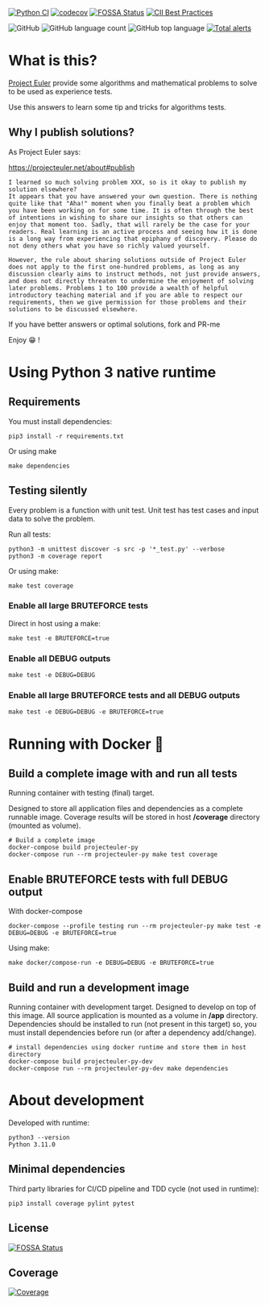 [![Python CI](https://github.com/sir-gon/projecteuler-py/actions/workflows/python.yml/badge.svg)](https://github.com/sir-gon/projecteuler-py/actions/workflows/python.yml) [![codecov](https://codecov.io/gh/sir-gon/projecteuler-py/branch/main/graph/badge.svg?token=U3N3HSC3YC)](https://codecov.io/gh/sir-gon/projecteuler-py) [![FOSSA Status](https://app.fossa.com/api/projects/git%2Bgithub.com%2Fsir-gon%2Fprojecteuler-py.svg?type=shield)](https://app.fossa.com/projects/git%2Bgithub.com%2Fsir-gon%2Fprojecteuler-py?ref=badge_shield) [![CII Best Practices](https://bestpractices.coreinfrastructure.org/projects/6404/badge)](https://bestpractices.coreinfrastructure.org/projects/6404)

![GitHub](https://img.shields.io/github/license/sir-gon/projecteuler-py) ![GitHub language count](https://img.shields.io/github/languages/count/sir-gon/projecteuler-py) ![GitHub top language](https://img.shields.io/github/languages/top/sir-gon/projecteuler-py) [![Total alerts](https://img.shields.io/lgtm/alerts/g/sir-gon/projecteuler-py.svg?logo=lgtm&logoWidth=18)](https://lgtm.com/projects/g/sir-gon/projecteuler-py/alerts/)

# What is this?

[Project Euler](https://projecteuler.net/) provide some algorithms and mathematical problems to solve to be used as experience tests.

Use this answers to learn some tip and tricks for algorithms tests.

## Why I publish solutions?

As Project Euler says:

https://projecteuler.net/about#publish


```
I learned so much solving problem XXX, so is it okay to publish my solution elsewhere?
It appears that you have answered your own question. There is nothing quite like that "Aha!" moment when you finally beat a problem which you have been working on for some time. It is often through the best of intentions in wishing to share our insights so that others can enjoy that moment too. Sadly, that will rarely be the case for your readers. Real learning is an active process and seeing how it is done is a long way from experiencing that epiphany of discovery. Please do not deny others what you have so richly valued yourself.

However, the rule about sharing solutions outside of Project Euler does not apply to the first one-hundred problems, as long as any discussion clearly aims to instruct methods, not just provide answers, and does not directly threaten to undermine the enjoyment of solving later problems. Problems 1 to 100 provide a wealth of helpful introductory teaching material and if you are able to respect our requirements, then we give permission for those problems and their solutions to be discussed elsewhere.
```


If you have better answers or optimal solutions, fork and PR-me

Enjoy 😁 !


# Using Python 3 native runtime

## Requirements

You must install dependencies:

```
pip3 install -r requirements.txt
```

Or using make

```
make dependencies
```

## Testing silently

Every problem is a function with unit test.
Unit test has test cases and input data to solve the problem.

Run all tests:

```
python3 -m unittest discover -s src -p '*_test.py' --verbose
python3 -m coverage report
```

Or using make:

```
make test coverage
```

### Enable all large BRUTEFORCE tests

Direct in host using a make:

```
make test -e BRUTEFORCE=true
```

### Enable all DEBUG outputs


```
make test -e DEBUG=DEBUG
```

### Enable all large BRUTEFORCE tests and all DEBUG outputs


```
make test -e DEBUG=DEBUG -e BRUTEFORCE=true
```


# Running with Docker 🐳

## Build a complete image with and run all tests
Running container with testing (final) target.

Designed to store all application files and dependencies as a complete runnable image.
Coverage results will be stored in host **/coverage** directory (mounted as volume).

```
# Build a complete image
docker-compose build projecteuler-py
docker-compose run --rm projecteuler-py make test coverage
```

## Enable BRUTEFORCE tests with full DEBUG output

With docker-compose

```
docker-compose --profile testing run --rm projecteuler-py make test -e DEBUG=DEBUG -e BRUTEFORCE=true
```

Using make:
```
make docker/compose-run -e DEBUG=DEBUG -e BRUTEFORCE=true
```

## Build and run a development image

Running container with development target.
Designed to develop on top of this image. All source application is mounted as a volume in **/app** directory.
Dependencies should be installed to run (not present in this target) so, you must install dependencies before run (or after a dependency add/change).

```
# install dependencies using docker runtime and store them in host directory
docker-compose build projecteuler-py-dev
docker-compose run --rm projecteuler-py-dev make dependencies
```

# About development

Developed with runtime:

```
python3 --version
Python 3.11.0
```

## Minimal dependencies

Third party libraries for CI/CD pipeline and TDD cycle (not used in runtime):

```
pip3 install coverage pylint pytest
```

## License
[![FOSSA Status](https://app.fossa.com/api/projects/git%2Bgithub.com%2Fsir-gon%2Fprojecteuler-py.svg?type=large)](https://app.fossa.com/projects/git%2Bgithub.com%2Fsir-gon%2Fprojecteuler-py?ref=badge_large)

## Coverage

[![Coverage](https://codecov.io/gh/sir-gon/projecteuler-py/branch/main/graphs/tree.svg?token=VMH4I0MDFR)](https://codecov.io/gh/sir-gon/projecteuler-py)


